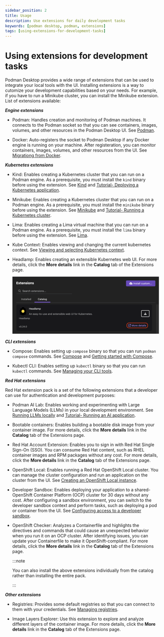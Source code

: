 ```yaml
---
sidebar_position: 2
title: Usage 
description: Use extensions for daily development tasks
keywords: [podman desktop, podman, extensions]
tags: [using-extensions-for-development-tasks]
---
```


# Using extensions for development tasks

Podman Desktop provides a wide range of extensions that can be used to integrate your local tools with the UI. Installing extensions is a way to cutomize your development capabilities based on your needs. For example, if you have to run a Minikube cluster, you can install the Minikube extension. List of extensions available:

**_Engine extensions_**

- Podman: Handles creation and monitoring of Podman machines. It connects to the Podman socket so that you can see containers, images, volumes, and other resources in the Podman Desktop UI. See [Podman](/docs/podman).

- Docker: Auto-registers the socket to Podman Desktop if any Docker engine is running on your machine. After registeration, you can monitor containers, images, volumes, and other resources from the UI. See [Migrationg from Docker](/docs/migrating-from-docker).

**_Kubernetes extensions_**

- Kind: Enables creating a Kubernetes cluster that you can run on a Podman engine. As a prerequisite, you must install the `kind` binary before using the extension. See [Kind](/docs/kind) and [Tutorial- Deploying a Kubernetes application](/tutorial/deploying-a-kubernetes-application).

- Minikube: Enables creating a Kubernetes cluster that you can run on a Podman engine. As a prerequisite, you must install the `minikube` binary before using the extension. See [Minikube](/docs/minikube) and [Tutorial- Running a Kubernetes cluster](/tutorial/running-a-kubernetes-cluster).

- Lima: Enables creating a Lima virtual machine that you can run on a Podman engine. As a prerequisite, you must install the `lima` binary before using the extension. See [Lima](/docs/lima).

- Kube Context: Enables viewing and changing the current kubernetes context. See [Viewing and selecting Kubernetes context](/docs/kubernetes/viewing-and-selecting-current-kubernetes-context).

- Headlamp: Enables creating an extensible Kubernetes web UI. For more details, click the **More details** link in the **Catalog** tab of the Extensions page.

    ![more details link](../img/more-details-link.png)

**_CLI extensions_**

- Compose: Enables setting up `compose` binary so that you can run `podman compose` commands. See [Compose](/docs/compose) and [Getting started with Compose](/blog/getting-started-with-compose).

- Kubectl CLI: Enables setting up `kubectl` binary so that you can run `kubectl` commands. See [Managing your CLI tools](/tutorial/managing-your-application-resources#managing-other-resources).


**_Red Hat extensions_**

Red Hat extension pack is a set of the following extensions that a developer can use for authentication and development purposes:
- Podman AI Lab: Enables working and experimenting with Large Language Models (LLMs) in your local development environment. See [Running LLMs locally](/docs/ai-lab) and [Tutorial- Running an AI application](/tutorial/running-an-ai-application).  

- Bootable containers: Enables building a bootable disk image from your container image. For more details, click the **More details** link in the **Catalog** tab of the Extensions page.

- Red Hat Account Extension: Enables you to sign in with Red Hat Single Sign-On (SSO). You can consume Red Hat content, such as RHEL container images and RPM packages without any cost. For more details, click the **More details** link in the **Catalog** tab of the Extensions page.

- OpenShift Local: Enables running a Red Hat OpenShift Local cluster. You can manage the cluster configuration and run an application on the cluster from the UI. See [Creating an OpenShift Local instance](/docs/openshift/openshift-local). 

- Developer Sandbox: Enables deploying your application to a shared-OpenShift Container Platform (OCP) cluster for 30 days without any cost. After configuring a sandbox environment, you can switch to the developer sandbox context and perform tasks, such as deploying a pod or container from the UI. See [Configuring access to a developer sandbox](/docs/openshift/developer-sandbox).

- OpenShift Checker: Analyzes a Containerfile and highlights the directives and commands that could cause an unexpected behavior when you run it on an OCP cluster. After identifying issues, you can update your Containerfile to make it OpenShift-compliant. For more details, click the **More details** link in the **Catalog** tab of the Extensions page.

    :::note

    You can also install the above extensions individually from the catalog rather than installing the entire pack.

    :::

**_Other extensions_**

- Registries: Provides some default registries so that you can connect to them with your credentials. See [Managing registries](/docs/containers/registries). 

- Image Layers Explorer: Use this extension to explore and analyze different layers of the container image. For more details, click the **More details** link in the **Catalog** tab of the Extensions page.
